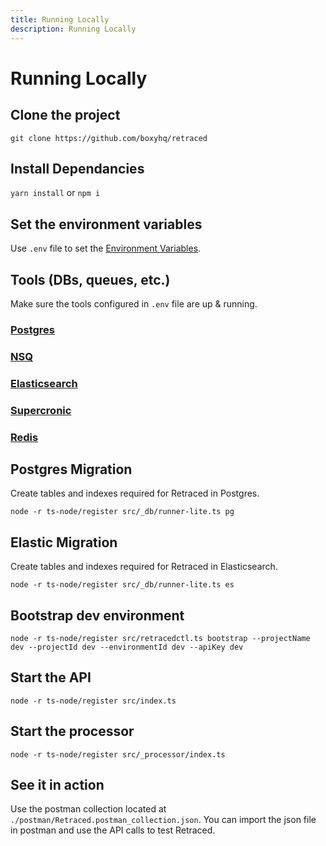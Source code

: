 ```yaml
---
title: Running Locally
description: Running Locally
---
```


# Running Locally

## Clone the project

`git clone https://github.com/boxyhq/retraced`

## Install Dependancies

`yarn install` or `npm i`

## Set the environment variables

Use `.env` file to set the [Environment Variables](/docs/retraced/deploy/env-variables).

## Tools (DBs, queues, etc.)

Make sure the tools configured in `.env` file are up & running.

### [Postgres](/docs/retraced/deploy/env-variables#postgres-configuration)

### [NSQ](/docs/retraced/deploy/env-variables#nsqd-configuration)

### [Elasticsearch](/docs/retraced/deploy/env-variables#elasticsearch-configuration)

### [Supercronic](/docs/retraced/deploy/env-variables#supercronic-configuration)

### [Redis](/docs/retraced/deploy/env-variables#redis-configuration)

## Postgres Migration

Create tables and indexes required for Retraced in Postgres.

`node -r ts-node/register src/_db/runner-lite.ts pg`

## Elastic Migration

Create tables and indexes required for Retraced in Elasticsearch.

`node -r ts-node/register src/_db/runner-lite.ts es`

## Bootstrap dev environment

`node -r ts-node/register src/retracedctl.ts bootstrap --projectName dev --projectId dev --environmentId dev --apiKey dev`

## Start the API

`node -r ts-node/register src/index.ts`

## Start the processor

`node -r ts-node/register src/_processor/index.ts`

## See it in action

Use the postman collection located at `./postman/Retraced.postman_collection.json`.
You can import the json file in postman and use the API calls to test Retraced.
